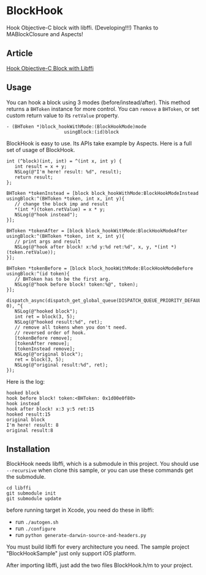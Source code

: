# BlockHook

Hook Objective-C block with libffi. (Developing!!!)
Thanks to MABlockClosure and Aspects!

## Article

[Hook Objective-C Block with Libffi](http://yulingtianxia.com/blog/2018/02/28/Hook-Objective-C-Block-with-Libffi/)

## Usage

You can hook a block using 3 modes (before/instead/after). This method returns a `BHToken` instance for more control. You can `remove` a `BHToken`, or set custom return value to its `retValue` property.

```
- (BHToken *)block_hookWithMode:(BlockHookMode)mode
                     usingBlock:(id)block
```

BlockHook is easy to use. Its APIs take example by Aspects. Here is a full set of usage of BlockHook.

```
int (^block)(int, int) = ^(int x, int y) {
   int result = x + y;
   NSLog(@"I'm here! result: %d", result);
   return result;
};
    
BHToken *tokenInstead = [block block_hookWithMode:BlockHookModeInstead usingBlock:^(BHToken *token, int x, int y){
   // change the block imp and result
   *(int *)(token.retValue) = x * y;
   NSLog(@"hook instead");
}];
    
BHToken *tokenAfter = [block block_hookWithMode:BlockHookModeAfter usingBlock:^(BHToken *token, int x, int y){
   // print args and result
   NSLog(@"hook after block! x:%d y:%d ret:%d", x, y, *(int *)(token.retValue));
}];

BHToken *tokenBefore = [block block_hookWithMode:BlockHookModeBefore usingBlock:^(id token){
   // BHToken has to be the first arg.
   NSLog(@"hook before block! token:%@", token);
}];
    
dispatch_async(dispatch_get_global_queue(DISPATCH_QUEUE_PRIORITY_DEFAULT, 0), ^{
   NSLog(@"hooked block");
   int ret = block(3, 5);
   NSLog(@"hooked result:%d", ret);
   // remove all tokens when you don't need.
   // reversed order of hook.
   [tokenBefore remove];
   [tokenAfter remove];
   [tokenInstead remove];
   NSLog(@"original block");
   ret = block(3, 5);
   NSLog(@"original result:%d", ret);
});
```

Here is the log:

```
hooked block
hook before block! token:<BHToken: 0x1d00e0f80>
hook instead
hook after block! x:3 y:5 ret:15
hooked result:15
original block
I'm here! result: 8
original result:8
```

## Installation

BlockHook needs libffi, which is a submodule in this project. You should use `--recursive` when clone this sample, or you can use these commands get the submodule.

```
cd libffi
git submodule init
git submodule update
```

before running target in Xcode, you need do these in libffi:

- run `./autogen.sh`
- run `./configure`
- run `python generate-darwin-source-and-headers.py`

You must build libffi for every architecture you need.
The sample project "BlockHookSample" just only support iOS platform. 

After importing libffi, just add the two files BlockHook.h/m to your project.


